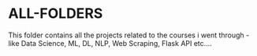 # ALL-FOLDERS
This folder contains all the projects related to the courses i went through - like Data Science, ML, DL, NLP, Web Scraping, Flask API etc....
